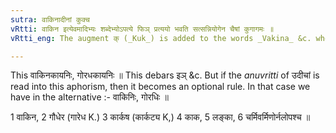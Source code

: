 ```yaml
---
sutra: वाकिनादीनां कुक्च
vRtti: वाकिन इत्येवमादिभ्यः शब्देभ्योऽपत्ये फिञ् प्रत्ययो भवति सत्सन्नियोगेन चैषां कुगागमः ॥
vRtti_eng: The augment क् (_Kuk_) is added to the words _Vakina_ &c. when the patronymic affix '_phin_' follows.

---
```

This वाकिनकायनिः, गोरधकायनिः ॥ This debars इञ् &c. But if the _anuvritti_ of उदीचां is read into this aphorism, then it becomes an optional rule. In that case we have in the alternative :- वाकिनिः, गोरधिः ॥

1 वाकिन, 2 गौधेर (गारेध K.) 3 कार्कष (कार्कट्य K,) 4 काक, 5 लङ्का, 6 चर्मिवर्मिणोर्नलोपश्च ॥